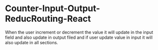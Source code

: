 # Counter-Input-Output-ReducRouting-React
When the user increment or decrement the value it will update in the input field and also update in output filed and if user update value in input it will also update in all sections.
